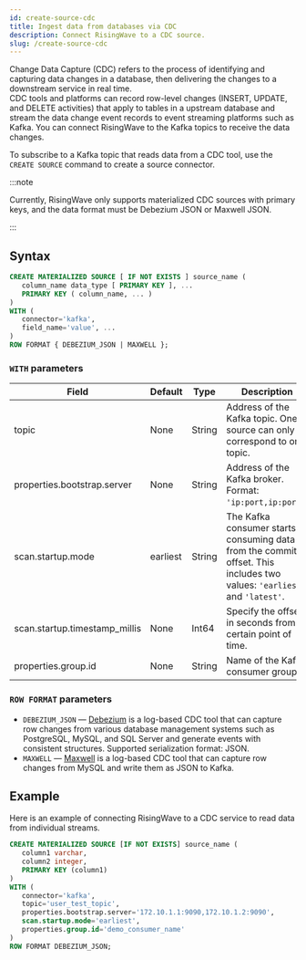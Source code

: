 ```yaml
---
id: create-source-cdc
title: Ingest data from databases via CDC
description: Connect RisingWave to a CDC source.
slug: /create-source-cdc
---
```


Change Data Capture (CDC) refers to the process of identifying and capturing data changes in a database, then delivering the changes to a downstream service in real time. <br/> CDC tools and platforms can record row-level changes (INSERT, UPDATE, and DELETE activities) that apply to tables in a upstream database and stream the data change event records to event streaming platforms such as Kafka. You can connect RisingWave to the Kafka topics to receive the data changes.

To subscribe to a Kafka topic that reads data from a CDC tool, use the `CREATE SOURCE` command to create a source connector.

:::note

Currently, RisingWave only supports materialized CDC sources with primary keys, and the data format must be Debezium JSON or Maxwell JSON.

:::

## Syntax

```sql
CREATE MATERIALIZED SOURCE [ IF NOT EXISTS ] source_name (
   column_name data_type [ PRIMARY KEY ], ...
   PRIMARY KEY ( column_name, ... )
) 
WITH (
   connector='kafka',
   field_name='value', ...
) 
ROW FORMAT { DEBEZIUM_JSON | MAXWELL };
```

### `WITH` parameters


|Field|	Default|	Type|	Description|	Required?|
|---|---|---|---|---|
|topic|None|String|Address of the Kafka topic. One source can only correspond to one topic.|True
|properties.bootstrap.server	|None	|String	|Address of the Kafka broker. Format: `'ip:port,ip:port'`.	|True|
|scan.startup.mode	|earliest	|String	|The Kafka consumer starts consuming data from the commit offset. This includes two values: `'earliest'` and `'latest'`.	|False
|scan.startup.timestamp_millis	|None	|Int64	|Specify the offset in seconds from a certain point of time.	|False|
|properties.group.id	|None	|String	|Name of the Kafka consumer group	|True|

### `ROW FORMAT` parameters

- `DEBEZIUM_JSON` — [Debezium](https://debezium.io) is a log-based CDC tool that can capture row changes from various database management systems such as PostgreSQL, MySQL, and SQL Server and generate events with consistent structures. Supported serialization format: JSON.
- `MAXWELL` — [Maxwell](https://maxwells-daemon.io) is a log-based CDC tool that can capture row changes from MySQL and write them as JSON to Kafka.


## Example
Here is an example of connecting RisingWave to a CDC service to read data from individual streams.

```sql
CREATE MATERIALIZED SOURCE [IF NOT EXISTS] source_name (
   column1 varchar,
   column2 integer,
   PRIMARY KEY (column1)
) 
WITH (
   connector='kafka',
   topic='user_test_topic',
   properties.bootstrap.server='172.10.1.1:9090,172.10.1.2:9090',
   scan.startup.mode='earliest',
   properties.group.id='demo_consumer_name'
) 
ROW FORMAT DEBEZIUM_JSON;
```
